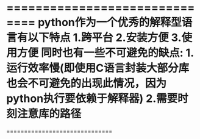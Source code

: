 ==============================
python作为一个优秀的解释型语言有以下特点
1.跨平台
2.安装方便
3.使用方便
同时也有一些不可避免的缺点:
1.运行效率慢(即使用C语言封装大部分库也会不可避免的出现此情况，因为python执行要依赖于解释器)
2.需要时刻注意库的路径
==============================
==============================
